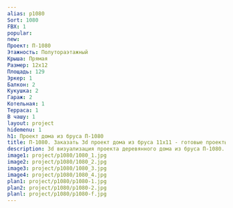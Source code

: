 ```yaml
---
alias: p1080
Sort: 1080
FBX: 1
popular: 
new: 
Проект: П-1080
Этажность: Полутораэтажный
Крыша: Прямая
Размер: 12х12
Площадь: 129
Эркер: 1
Балкон: 2
Кукушка: 2
Гараж: 2
Котельная: 1
Терраса: 1
В чашу: 1
layout: project
hidemenu: 1
h1: Проект дома из бруса П-1080
title: П-1080. Заказать 3d проект дома из бруса 11х11 - готовые проекты
description: 3d визуализация проекта деревянного дома из бруса П-1080. Площадь 129 м2, размер 11х11. Вы можете внести любые изменения в проект.
image1: project/p1080/1080_1.jpg
image2: project/p1080/1080_2.jpg
image3: project/p1080/1080_3.jpg
image4: project/p1080/1080_4.jpg
plan1: project/p1080/p1080-1.jpg
plan2: project/p1080/p1080-2.jpg
planl: project/p1080/p1080-f.jpg
---
```

